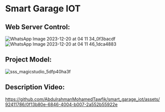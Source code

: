 # Smart Garage IOT
## Web Server Control:
![WhatsApp Image 2023-12-20 at 04 11 34_0f3bacdf](https://github.com/AbdulrahmanMohamedTawfik/smart_garage_iot/assets/92411786/4db2e5c1-cdac-48e6-8641-cead268eac19)
![WhatsApp Image 2023-12-20 at 04 11 46_1dca4883](https://github.com/AbdulrahmanMohamedTawfik/smart_garage_iot/assets/92411786/8a70a50e-4e85-402f-a131-b72568f9f87a)
## Project Model:
![sss_magicstudio_5dfp40ha3f](https://github.com/AbdulrahmanMohamedTawfik/smart_garage_iot/assets/92411786/6e3cc011-7e60-4b76-abe3-b7a1efdaa5f0)
## Description Video:
https://github.com/AbdulrahmanMohamedTawfik/smart_garage_iot/assets/92411786/0f13b80e-6846-4004-b007-2a552b55922e

